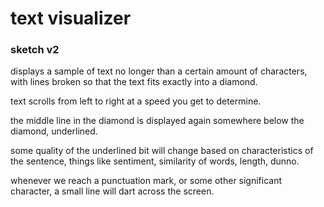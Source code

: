 # text visualizer

### sketch v2

displays a sample of text no longer than a certain amount of characters, with lines broken so that the text fits exactly into a diamond.

text scrolls from left to right at a speed you get to determine.

the middle line in the diamond is displayed again somewhere below the diamond, underlined.

some quality of the underlined bit will change based on characteristics of the sentence, things like sentiment, similarity of words, length, dunno.

whenever we reach a punctuation mark, or some other significant character, a small line will dart across the screen.
